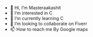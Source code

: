 - 👋 Hi, I’m Masteraakashit
- 👀 I’m interested in C
- 🌱 I’m currently learning C
- 💞️ I’m looking to collaborate on Fiverr
- 📫 How to reach me By Google maps

<!---
akshat-rana740/akshat-rana740 is a ✨ special ✨ repository because its `README.md` (this file) appears on your GitHub profile.
You can click the Preview link to take a look at your changes.
--->
